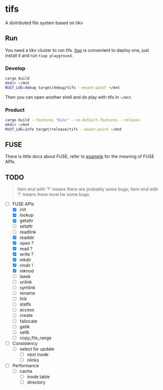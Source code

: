 # tifs
A distributed file system based on tikv

## Run

You need a tikv cluster to run tifs. [tiup](https://github.com/pingcap/tiup) is convenient to deploy one, just install it and run `tiup playground`.

### Develop

```bash
cargo build
mkdir ~/mnt
RUST_LOG=debug target/debug/tifs --mount-point ~/mnt
```

Then you can open another shell and do play with tifs in `~/mnt`.

### Product

```bash
cargo build --features "binc" --no-default-features --release
mkdir ~/mnt
RUST_LOG=info target/release/tifs --mount-point ~/mnt
```

## FUSE
There is little docs about FUSE, refer to [example](https://github.com/cberner/fuser/blob/master/examples/simple.rs) for the meaning of FUSE APIs. 

## TODO

> Item end with '?' means there are probably some bugs; Item end with '!' means there must be some bugs.

- [ ] FUSE APIs
    - [x] init
    - [x] lookup
    - [x] getattr
    - [ ] setattr
    - [ ] readlink
    - [x] readdir
    - [x] open ?
    - [x] read ?
    - [x] write ?
    - [x] mkdir
    - [x] rmdir !
    - [x] mknod
    - [ ] lseek
    - [ ] unlink
    - [ ] symlink
    - [ ] rename
    - [ ] link
    - [ ] statfs
    - [ ] access
    - [ ] create
    - [ ] fallocate
    - [ ] getlk
    - [ ] setlk 
    - [ ] copy_file_range

- [ ] Consistency
    - [ ] select for update
        - [ ] next inode
        - [ ] nlinks

- [ ] Performance
    - [ ] cache
        - [ ] inode table
        - [ ] directory